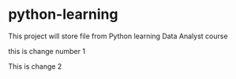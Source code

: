 # python-learning
This project will store file from Python learning Data Analyst course

this is change number 1

This is change 2